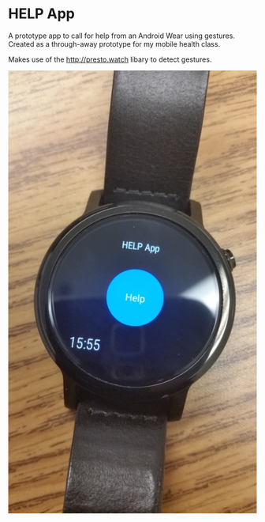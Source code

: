 # HELP App
A prototype app to call for help from an Android Wear using gestures. Created as a through-away prototype for my mobile health class.

Makes use of the <a href="http://presto.watch">http://presto.watch</a> libary to detect gestures.

![Picture](https://github.com/trivedigaurav/helpapp/raw/master/picture.jpg)
